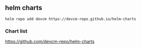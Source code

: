 ## helm charts

```shell
helm repo add devcm https://devcm-repo.github.io/helm-charts
```

### Chart list
https://github.com/devcm-repo/helm-charts